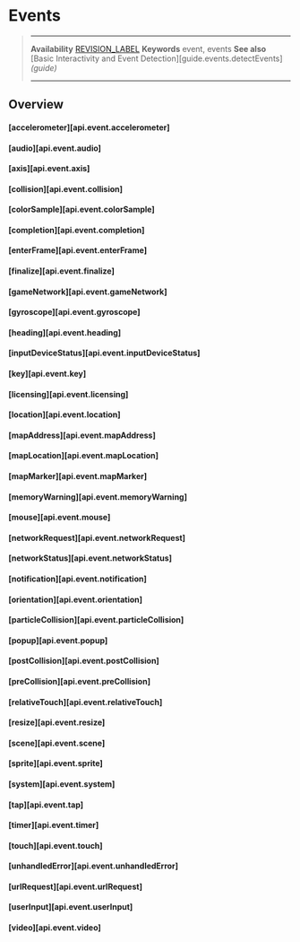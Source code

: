 # Events

> --------------------- ------------------------------------------------------------------------------------------
> __Availability__      [REVISION_LABEL](REVISION_URL)
> __Keywords__          event, events
> __See also__          [Basic Interactivity and Event Detection][guide.events.detectEvents] _(guide)_
> --------------------- ------------------------------------------------------------------------------------------

## Overview

#### [accelerometer][api.event.accelerometer]

#### [audio][api.event.audio]

#### [axis][api.event.axis]

#### [collision][api.event.collision]

#### [colorSample][api.event.colorSample]

#### [completion][api.event.completion]

#### [enterFrame][api.event.enterFrame]

#### [finalize][api.event.finalize]

#### [gameNetwork][api.event.gameNetwork]

#### [gyroscope][api.event.gyroscope]

#### [heading][api.event.heading]

#### [inputDeviceStatus][api.event.inputDeviceStatus]

#### [key][api.event.key]

#### [licensing][api.event.licensing]

#### [location][api.event.location]

#### [mapAddress][api.event.mapAddress]

#### [mapLocation][api.event.mapLocation]

#### [mapMarker][api.event.mapMarker]

#### [memoryWarning][api.event.memoryWarning]

#### [mouse][api.event.mouse]

#### [networkRequest][api.event.networkRequest]

#### [networkStatus][api.event.networkStatus]

#### [notification][api.event.notification]

#### [orientation][api.event.orientation]

#### [particleCollision][api.event.particleCollision]

#### [popup][api.event.popup]

#### [postCollision][api.event.postCollision]

#### [preCollision][api.event.preCollision]

#### [relativeTouch][api.event.relativeTouch]

#### [resize][api.event.resize]

#### [scene][api.event.scene]

#### [sprite][api.event.sprite]

#### [system][api.event.system]

#### [tap][api.event.tap]

#### [timer][api.event.timer]

#### [touch][api.event.touch]

#### [unhandledError][api.event.unhandledError]

#### [urlRequest][api.event.urlRequest]

#### [userInput][api.event.userInput]

#### [video][api.event.video]

